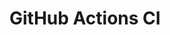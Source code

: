 # GitHub Actions CI


























































































































































































































































































































































































































































































































































































































































































































































































































